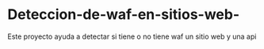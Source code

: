 # Deteccion-de-waf-en-sitios-web-
Este proyecto ayuda a detectar si tiene o no tiene waf un sitio web y una api 

